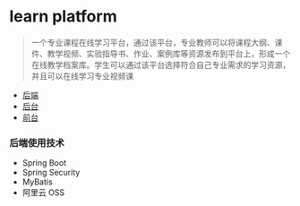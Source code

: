 # learn platform
> 一个专业课程在线学习平台，通过该平台，专业教师可以将课程大纲、课件、教学视频、实验指导书、作业、案例库等资源发布到平台上，形成一个在线教学档案库。学生可以通过该平台选择符合自己专业需求的学习资源，并且可以在线学习专业视频课

- [后端](https://github.com/wangiii/learn-platform)
- [后台](https://github.com/wangiii/learn-platform-admin)
- [前台](https://github.com/wangiii/vue-learn-platform)

### 后端使用技术
- Spring Boot
- Spring Security
- MyBatis
- 阿里云 OSS